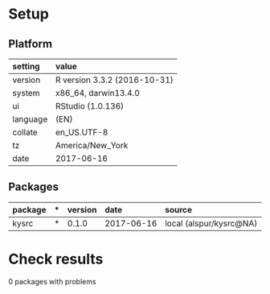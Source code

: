# Setup

## Platform

|setting  |value                        |
|:--------|:----------------------------|
|version  |R version 3.3.2 (2016-10-31) |
|system   |x86_64, darwin13.4.0         |
|ui       |RStudio (1.0.136)            |
|language |(EN)                         |
|collate  |en_US.UTF-8                  |
|tz       |America/New_York             |
|date     |2017-06-16                   |

## Packages

|package |*  |version |date       |source                  |
|:-------|:--|:-------|:----------|:-----------------------|
|kysrc   |*  |0.1.0   |2017-06-16 |local (alspur/kysrc@NA) |

# Check results

0 packages with problems




